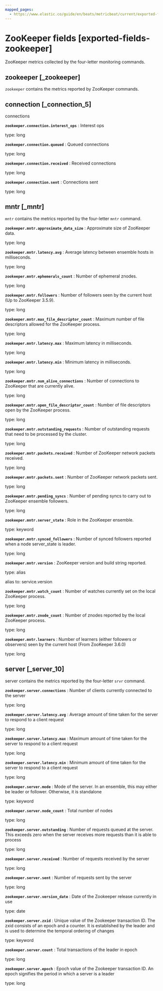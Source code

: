 ```yaml
---
mapped_pages:
  - https://www.elastic.co/guide/en/beats/metricbeat/current/exported-fields-zookeeper.html
---
```


# ZooKeeper fields [exported-fields-zookeeper]

ZooKeeper metrics collected by the four-letter monitoring commands.


## zookeeper [_zookeeper]

`zookeeper` contains the metrics reported by ZooKeeper commands.


## connection [_connection_5]

connections

**`zookeeper.connection.interest_ops`**
:   Interest ops

type: long


**`zookeeper.connection.queued`**
:   Queued connections

type: long


**`zookeeper.connection.received`**
:   Received connections

type: long


**`zookeeper.connection.sent`**
:   Connections sent

type: long



## mntr [_mntr]

`mntr` contains the metrics reported by the four-letter `mntr` command.

**`zookeeper.mntr.approximate_data_size`**
:   Approximate size of ZooKeeper data.

type: long


**`zookeeper.mntr.latency.avg`**
:   Average latency between ensemble hosts in milliseconds.

type: long


**`zookeeper.mntr.ephemerals_count`**
:   Number of ephemeral znodes.

type: long


**`zookeeper.mntr.followers`**
:   Number of followers seen by the current host (Up to ZooKeeper 3.5.9).

type: long


**`zookeeper.mntr.max_file_descriptor_count`**
:   Maximum number of file descriptors allowed for the ZooKeeper process.

type: long


**`zookeeper.mntr.latency.max`**
:   Maximum latency in milliseconds.

type: long


**`zookeeper.mntr.latency.min`**
:   Minimum latency in milliseconds.

type: long


**`zookeeper.mntr.num_alive_connections`**
:   Number of connections to ZooKeeper that are currently alive.

type: long


**`zookeeper.mntr.open_file_descriptor_count`**
:   Number of file descriptors open by the ZooKeeper process.

type: long


**`zookeeper.mntr.outstanding_requests`**
:   Number of outstanding requests that need to be processed by the cluster.

type: long


**`zookeeper.mntr.packets.received`**
:   Number of ZooKeeper network packets received.

type: long


**`zookeeper.mntr.packets.sent`**
:   Number of ZooKeeper network packets sent.

type: long


**`zookeeper.mntr.pending_syncs`**
:   Number of pending syncs to carry out to ZooKeeper ensemble followers.

type: long


**`zookeeper.mntr.server_state`**
:   Role in the ZooKeeper ensemble.

type: keyword


**`zookeeper.mntr.synced_followers`**
:   Number of synced followers reported when a node server_state is leader.

type: long


**`zookeeper.mntr.version`**
:   ZooKeeper version and build string reported.

type: alias

alias to: service.version


**`zookeeper.mntr.watch_count`**
:   Number of watches currently set on the local ZooKeeper process.

type: long


**`zookeeper.mntr.znode_count`**
:   Number of znodes reported by the local ZooKeeper process.

type: long


**`zookeeper.mntr.learners`**
:   Number of learners (either followers or observers) seen by the current host (From ZooKeeper 3.6.0)

type: long



## server [_server_10]

server contains the metrics reported by the four-letter `srvr` command.

**`zookeeper.server.connections`**
:   Number of clients currently connected to the server

type: long


**`zookeeper.server.latency.avg`**
:   Average amount of time taken for the server to respond to a client request

type: long


**`zookeeper.server.latency.max`**
:   Maximum amount of time taken for the server to respond to a client request

type: long


**`zookeeper.server.latency.min`**
:   Minimum amount of time taken for the server to respond to a client request

type: long


**`zookeeper.server.mode`**
:   Mode of the server. In an ensemble, this may either be leader or follower. Otherwise, it is standalone

type: keyword


**`zookeeper.server.node_count`**
:   Total number of nodes

type: long


**`zookeeper.server.outstanding`**
:   Number of requests queued at the server. This exceeds zero when the server receives more requests than it is able to process

type: long


**`zookeeper.server.received`**
:   Number of requests received by the server

type: long


**`zookeeper.server.sent`**
:   Number of requests sent by the server

type: long


**`zookeeper.server.version_date`**
:   Date of the Zookeeper release currently in use

type: date


**`zookeeper.server.zxid`**
:   Unique value of the Zookeeper transaction ID. The zxid consists of an epoch and a counter. It is established by the leader and is used to determine the temporal ordering of changes

type: keyword


**`zookeeper.server.count`**
:   Total transactions of the leader in epoch

type: long


**`zookeeper.server.epoch`**
:   Epoch value of the Zookeeper transaction ID. An epoch signifies the period in which a server is a leader

type: long



